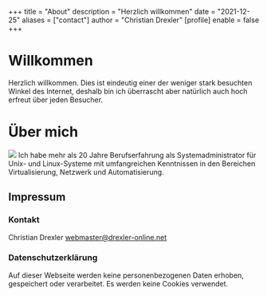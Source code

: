 +++
title = "About"
description = "Herzlich willkommen"
date = "2021-12-25"
aliases = ["contact"]
author = "Christian Drexler"
[profile]
  enable = false
+++

# Willkommen

Herzlich willkommen. Dies ist eindeutig einer der weniger stark besuchten Winkel des Internet, deshalb bin ich überrascht aber natürlich auch hoch erfreut über jeden Besucher.

# Über mich

![](/images/cdrexler.jpg)
Ich habe mehr als 20 Jahre Berufserfahrung als Systemadministrator für Unix- und Linux-Systeme mit umfangreichen Kenntnissen in den  Bereichen Virtualisierung, Netzwerk und Automatisierung.


## Impressum

### Kontakt

Christian Drexler <webmaster@drexler-online.net>

### Datenschutzerklärung

Auf dieser Webseite werden keine personenbezogenen Daten erhoben, gespeichert oder verarbeitet. Es werden keine Cookies verwendet.



